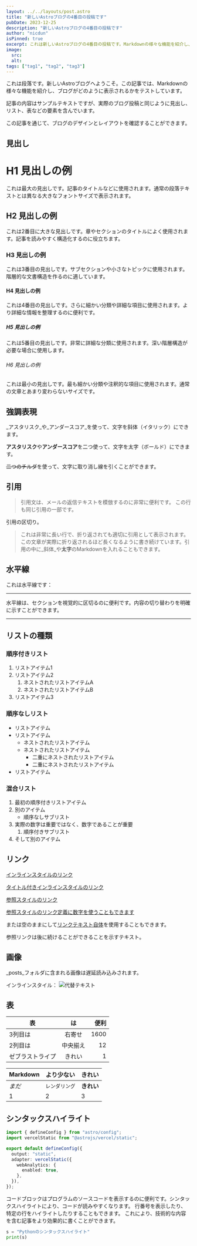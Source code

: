 ```yaml
---
layout: ../../layouts/post.astro
title: "新しいAstroブログの4番目の投稿です"
pubDate: 2023-12-25
description: "新しいAstroブログの4番目の投稿です"
author: "nicdun"
isPinned: true
excerpt: これは新しいAstroブログの4番目の投稿です。Markdownの様々な機能を紹介し、ブログの見た目をテストするためのサンプル記事として作成されました。見出し、リスト、表、コードハイライトなど、様々な要素が含まれています。
image:
  src:
  alt:
tags: ["tag1", "tag2", "tag3"]
---
```


これは段落です。新しいAstroブログへようこそ。この記事では、Markdownの様々な機能を紹介し、ブログがどのように表示されるかをテストしています。

記事の内容はサンプルテキストですが、実際のブログ投稿と同じように見出し、リスト、表などの要素を含んでいます。

この記事を通じて、ブログのデザインとレイアウトを確認することができます。

## 見出し

# H1 見出しの例

これは最大の見出しです。記事のタイトルなどに使用されます。通常の段落テキストとは異なる大きなフォントサイズで表示されます。

## H2 見出しの例

これは2番目に大きな見出しです。章やセクションのタイトルによく使用されます。記事を読みやすく構造化するのに役立ちます。

### H3 見出しの例

これは3番目の見出しです。サブセクションや小さなトピックに使用されます。階層的な文書構造を作るのに適しています。

#### H4 見出しの例

これは4番目の見出しです。さらに細かい分類や詳細な項目に使用されます。より詳細な情報を整理するのに便利です。

##### H5 見出しの例

これは5番目の見出しです。非常に詳細な分類に使用されます。深い階層構造が必要な場合に使用します。

###### H6 見出しの例

これは最小の見出しです。最も細かい分類や注釈的な項目に使用されます。通常の文章とあまり変わらないサイズです。

## 強調表現

_アスタリスク_や_アンダースコア_を使って、文字を斜体（イタリック）にできます。

**アスタリスク**や**アンダースコア**を二つ使って、文字を太字（ボールド）にできます。

~~二つのチルダ~~を使って、文字に取り消し線を引くことができます。

## 引用

> 引用文は、メールの返信テキストを模倣するのに非常に便利です。
> この行も同じ引用の一部です。

引用の区切り。

> これは非常に長い行で、折り返されても適切に引用として表示されます。この文章が実際に折り返されるほど長くなるように書き続けています。引用の中に_斜体_や**太字**のMarkdownを入れることもできます。

## 水平線

これは水平線です：

---

水平線は、セクションを視覚的に区切るのに便利です。内容の切り替わりを明確に示すことができます。

---

## リストの種類

### 順序付きリスト

1. リストアイテム1
2. リストアイテム2
   1. ネストされたリストアイテムA
   2. ネストされたリストアイテムB
3. リストアイテム3

### 順序なしリスト

- リストアイテム
- リストアイテム
  - ネストされたリストアイテム
  - ネストされたリストアイテム
    - 二重にネストされたリストアイテム
    - 二重にネストされたリストアイテム
- リストアイテム

### 混合リスト

1. 最初の順序付きリストアイテム
2. 別のアイテム
   - 順序なしサブリスト
3. 実際の数字は重要ではなく、数字であることが重要
   1. 順序付きサブリスト
4. そして別のアイテム

## リンク

[インラインスタイルのリンク](https://www.google.com)

[タイトル付きインラインスタイルのリンク](https://www.google.com "Googleのホームページ")

[参照スタイルのリンク][大文字小文字を区別しない参照テキスト]

[参照スタイルのリンク定義に数字を使うこともできます][1]

または空のままにして[リンクテキスト自体]を使用することもできます。

参照リンクは後に続けることができることを示すテキスト。

[大文字小文字を区別しない参照テキスト]: https://www.mozilla.org
[1]: http://slashdot.org
[リンクテキスト自体]: http://www.reddit.com

## 画像

_posts_フォルダに含まれる画像は遅延読み込みされます。

インラインスタイル：
![代替テキスト](/images/random.jpg "ロゴタイトルテキスト1")

## 表

| 表          |      は      | 便利 |
| ------------- | :-----------: | ---: |
| 3列目は      | 右寄せ | 1600 |
| 2列目は      |   中央揃え    |   12 |
| ゼブラストライプ |   きれい    |    1 |

| Markdown | より少ない      | きれい     |
| -------- | --------- | ---------- |
| _まだ_  | `レンダリング` | **きれい** |
| 1        | 2         | 3          |

## シンタックスハイライト

```ts title="astro.config.mjs" showLineNumbers {1-2,5-6}
import { defineConfig } from "astro/config";
import vercelStatic from "@astrojs/vercel/static";

export default defineConfig({
  output: "static",
  adapter: vercelStatic({
    webAnalytics: {
      enabled: true,
    },
  }),
});
```

コードブロックはプログラムのソースコードを表示するのに便利です。シンタックスハイライトにより、コードが読みやすくなります。
行番号を表示したり、特定の行をハイライトしたりすることもできます。
これにより、技術的な内容を含む記事をより効果的に書くことができます。

```python showLineNumbers
s = "Pythonのシンタックスハイライト"
print(s)
```